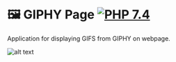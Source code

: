 # 🖼️ GIPHY Page [![PHP 7.4](https://img.shields.io/badge/PHP-7.4-grey?labelColor=777BB4)](https://www.php.net/)
Application for displaying GIFS from GIPHY on webpage.



![alt text](https://i.imgur.com/ujUSHlP.png)